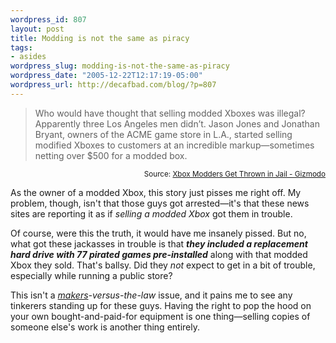 ```yaml
--- 
wordpress_id: 807
layout: post
title: Modding is not the same as piracy
tags: 
- asides
wordpress_slug: modding-is-not-the-same-as-piracy
wordpress_date: "2005-12-22T12:17:19-05:00"
wordpress_url: http://decafbad.com/blog/?p=807
---
```

<blockquote cite="http://us.gizmodo.com/gadgets/home-entertainement/xbox-modders-get-thrown-in-jail-144394.php">Who would have thought that selling modded Xboxes was illegal? Apparently three Los Angeles men didn’t. Jason Jones and Jonathan Bryant, owners of the ACME game store in L.A., started selling modified Xboxes to customers at an incredible markup—sometimes netting over $500 for a modded box.</blockquote>
<small style="text-align:right; display:block">Source: <a href="http://us.gizmodo.com/gadgets/home-entertainement/xbox-modders-get-thrown-in-jail-144394.php">Xbox Modders Get Thrown in Jail - Gizmodo</a></small>

As the owner of a modded Xbox, this story just pisses me right off.  My problem, though, isn't that those guys got arrested—it's that these news sites are reporting it as if *selling a modded Xbox* got them in trouble.

Of course, were this the truth, it would have me insanely pissed.  But no, what got these jackasses in trouble is that ***they included a replacement hard drive with 77 pirated games pre-installed*** along with that modded Xbox they sold.  That's ballsy.  Did they *not* expect to get in a bit of trouble, especially while running a public store?

This isn't a *[makers][mf]-versus-the-law* issue, and it pains me to see any tinkerers standing up for these guys.  Having the right to pop the hood on your own bought-and-paid-for equipment is one thing—selling copies of someone else's work is another thing entirely.   

[mf]: http://decafbad.com/blog/2005/09/26/making-the-xbox-maker-friendly
